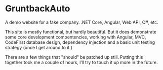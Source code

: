 # GruntbackAuto
A demo website for a fake company.  .NET Core, Angular, Web API, C#, etc.

This site is mostly functional, but hardly beautiful.  But it does demonstrate some core development compentencies, working with Angular, MVC, CodeFirst database design, dependency injection and a basic unit testing strategy (once I get around to it.)

There are a few things that "should" be patched up still.  Putting this together took me a couple of hours, I'll try to touch it up more in the future. 
